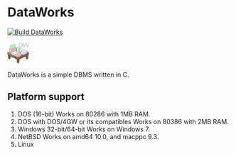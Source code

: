 # DataWorks

[![Build DataWorks](https://github.com/pnsk-lab/dataworks/actions/workflows/build.yml/badge.svg)](https://github.com/pnsk-lab/dataworks/actions/workflows/build.yml)

![Logo](dataworks-white.png)

DataWorks is a simple DBMS written in C.

## Platform support
1. DOS (16-bit)
	Works on 80286 with 1MB RAM.
2. DOS with DOS/4GW or its compatibles
	Works on 80386 with 2MB RAM.
3. Windows 32-bit/64-bit
	Works on Windows 7.
4. NetBSD
	Works on amd64 10.0, and macppc 9.3.
5. Linux
